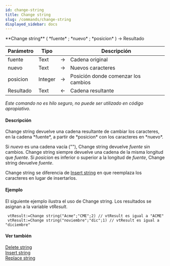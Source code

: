 ```yaml
---
id: change-string
title: Change string
slug: /commands/change-string
displayed_sidebar: docs
---
```


<!--REF #_command_.Change string.Syntax-->**Change string** ( *fuente* ; *nuevo* ; *posicion* ) -> Resultado<!-- END REF-->
<!--REF #_command_.Change string.Params-->
| Parámetro | Tipo |  | Descripción |
| --- | --- | --- | --- |
| fuente | Text | &#8594;  | Cadena original |
| nuevo | Text | &#8594;  | Nuevos caracteres |
| posicion | Integer | &#8594;  | Posición donde comenzar los cambios |
| Resultado | Text | &#8592; | Cadena resultante |

<!-- END REF-->

*Este comando no es hilo seguro, no puede ser utilizado en código apropiativo.*


#### Descripción 

<!--REF #_command_.Change string.Summary-->Change string devuelve una cadena resultante de cambiar los caracteres, en la cadena *fuente*, a partir de *posicion* con los caracteres en *nuevo*.<!-- END REF--> 

Si *nuevo* es una cadena vacía (""), Change string devuelve *fuente* sin cambios. Change string siempre devuelve una cadena de la misma longitud que *fuente*. Si *posicion* es inferior o superior a la longitud de *fuente*, Change string devuelve *fuente*.

Change string se diferencia de [Insert string](insert-string.md "Insert string") en que reemplaza los caracteres en lugar de insertarlos. 

#### Ejemplo 

El siguiente ejemplo ilustra el uso de Change string. Los resultados se asignan a la variable *vtResult*.

```4d
 vtResult:=Change string("Acme";"CME";2) // vtResult es igual a "ACME"
 vtResult:=Change string("noviembre";"dic";1) // vtResult es igual a "diciembre"
```

#### Ver también 

[Delete string](delete-string.md)  
[Insert string](insert-string.md)  
[Replace string](replace-string.md)  